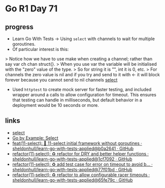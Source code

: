 # Go R1 Day 71


## progress

- Learn Go With Tests -&gt; Using `select` with channels to wait for multiple goroutines.
- Of particular interest is this:

&gt; Notice how we have to use make when creating a channel; rather than say var ch chan struct{}.
&gt; When you use var the variable will be initialised with the &#34;zero&#34; value of the type.
&gt; So for string it is &#34;&#34;, int it is 0, etc.
&gt; For channels the zero value is nil and if you try and send to it with &lt;- it will block forever because you cannot send to nil channels [select]

- Used `httptest` to create mock server for faster testing, and included wrapper around a calls to allow configuration for timeout.
This ensures that testing can handle in milliseconds, but default behavior in a deployment would be 10 seconds or more.

## links

- [select]
- [Go by Example: Select](https://gobyexample.com/select)
- [feat(11-select): 🎉 11-select initial framework without goroutines · sheldonhull/learn-go-with-tests-applied@b0a2641 · GitHub](https://github.com/sheldonhull/learn-go-with-tests-applied/commit/b0a26410b29ca9f7c8c316d60a523cfee56ae45c)
- [refactor(11-select): ♻️ refactor for DRY and better helper functions · sheldonhull/learn-go-with-tests-applied@1cf7092 · GitHub](https://github.com/sheldonhull/learn-go-with-tests-applied/commit/1cf7092c1e2f6f6373a5b5c57a422e76c415b8ec)
- [refactor(11-select): ♻️ add test case for error on timeout to avoid b… · sheldonhull/learn-go-with-tests-applied@77f01bd · GitHub](https://github.com/sheldonhull/learn-go-with-tests-applied/commit/77f01bd428b335b1ca65e9425b52429a2df56c01)
- [refactor(11-select): ♻️ refactor to allow configurable racer timeouts · sheldonhull/learn-go-with-tests-applied@65fe79c · GitHub](https://github.com/sheldonhull/learn-go-with-tests-applied/commit/65fe79ca9c02d483ab2c1d2c436377bc54c78129)

[select]: [go-fundamentals/select](https://quii.gitbook.io/learn-go-with-tests/go-fundamentals/select)

